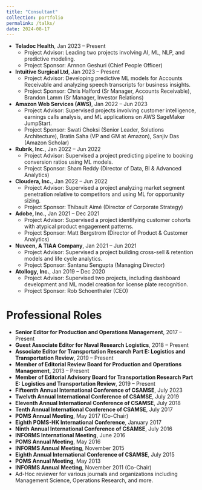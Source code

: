 ```yaml
---
title: "Consultant"
collection: portfolio
permalink: /talks/
date: 2024-08-17
---
```

<ul>
  <li><strong>Teladoc Health</strong>, Jan 2023 – Present
    <ul>
      <li>Project Advisor: Leading two projects involving AI, ML, NLP, and predictive modeling.</li>
      <li>Project Sponsor: Arnnon Geshuri (Chief People Officer)</li>
    </ul>
  </li>

  <li><strong>Intuitive Surgical Ltd</strong>, Jan 2023 – Present
    <ul>
      <li>Project Advisor: Developing predictive ML models for Accounts Receivable and analyzing speech transcripts for business insights.</li>
      <li>Project Sponsor: Chris Halford (Sr Manager, Accounts Receivable), Brandon Lamm (Sr Manager, Investor Relations)</li>
    </ul>
  </li>

  <li><strong>Amazon Web Services (AWS)</strong>, Jan 2022 – Jun 2023
    <ul>
      <li>Project Advisor: Supervised projects involving customer intelligence, earnings calls analysis, and ML applications on AWS SageMaker JumpStart.</li>
      <li>Project Sponsor: Swati Choksi (Senior Leader, Solutions Architecture), Bratin Saha (VP and GM at Amazon), Sanjiv Das (Amazon Scholar)</li>
    </ul>
  </li>

  <li><strong>Rubrik, Inc.</strong>, Jan 2022 – Jun 2022
    <ul>
      <li>Project Advisor: Supervised a project predicting pipeline to booking conversion ratios using ML models.</li>
      <li>Project Sponsor: Sham Reddy (Director of Data, BI & Advanced Analytics)</li>
    </ul>
  </li>

  <li><strong>Cloudera, Inc.</strong>, Jan 2022 – Jun 2022
    <ul>
      <li>Project Advisor: Supervised a project analyzing market segment penetration relative to competitors and using ML for opportunity sizing.</li>
      <li>Project Sponsor: Thibault Aimé (Director of Corporate Strategy)</li>
    </ul>
  </li>

  <li><strong>Adobe, Inc.</strong>, Jan 2021 – Dec 2021
    <ul>
      <li>Project Advisor: Supervised a project identifying customer cohorts with atypical product engagement patterns.</li>
      <li>Project Sponsor: Matt Bergstrom (Director of Product & Customer Analytics)</li>
    </ul>
  </li>

  <li><strong>Nuveen, A TIAA Company</strong>, Jan 2021 – Jun 2021
    <ul>
      <li>Project Advisor: Supervised a project building cross-sell & retention models and life cycle analytics.</li>
      <li>Project Sponsor: Santanu Sengupta (Managing Director)</li>
    </ul>
  </li>

  <li><strong>Atollogy, Inc.</strong>, Jan 2019 – Dec 2020
    <ul>
      <li>Project Advisor: Supervised two projects, including dashboard development and ML model creation for license plate recognition.</li>
      <li>Project Sponsor: Rob Schoenthaler (CEO)</li>
    </ul>
  </li>
</ul>

<h1>Professional Roles</h1>

<ul>
  <li><strong>Senior Editor for Production and Operations Management</strong>, 2017 – Present</li>
  <li><strong>Guest Associate Editor for Naval Research Logistics</strong>, 2018 – Present</li>
  <li><strong>Associate Editor for Transportation Research Part E: Logistics and Transportation Review</strong>, 2019 – Present</li>
  <li><strong>Member of Editorial Review Board for Production and Operations Management</strong>, 2013 – Present</li>
  <li><strong>Member of Editorial Advisory Board for Transportation Research Part E: Logistics and Transportation Review</strong>, 2019 – Present</li>
  <li><strong>Fifteenth Annual International Conference of CSAMSE</strong>, July 2023</li>
  <li><strong>Twelvth Annual International Conference of CSAMSE</strong>, July 2019</li>
  <li><strong>Eleventh Annual International Conference of CSAMSE</strong>, July 2018</li>
  <li><strong>Tenth Annual International Conference of CSAMSE</strong>, July 2017</li>
  <li><strong>POMS Annual Meeting</strong>, May 2017 (Co-Chair)</li>
  <li><strong>Eighth POMS-HK International Conference</strong>, January 2017</li>
  <li><strong>Ninth Annual International Conference of CSAMSE</strong>, July 2016</li>
  <li><strong>INFORMS International Meeting</strong>, June 2016</li>
  <li><strong>POMS Annual Meeting</strong>, May 2016</li>
  <li><strong>INFORMS Annual Meeting</strong>, November 2015</li>
  <li><strong>Eighth Annual International Conference of CSAMSE</strong>, July 2015</li>
  <li><strong>POMS Annual Meeting</strong>, May 2013</li>
  <li><strong>INFORMS Annual Meeting</strong>, November 2011 (Co-Chair)</li>
  <li>Ad-Hoc reviewer for various journals and organizations including Management Science, Operations Research, and more.</li>
</ul>
